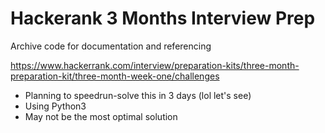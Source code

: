 # Hackerank 3 Months Interview Prep

Archive code for documentation and referencing

https://www.hackerrank.com/interview/preparation-kits/three-month-preparation-kit/three-month-week-one/challenges 

- Planning to speedrun-solve this in 3 days (lol let's see)
- Using Python3
- May not be the most optimal solution
